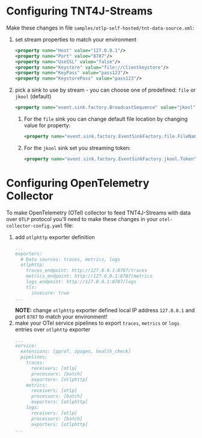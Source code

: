 # Configuring TNT4J-Streams

Make these changes in file `samples/otlp-self-hosted/tnt-data-source.xml`:
1. set stream properties to match your environment
   ```xml
   <property name="Host" value="127.0.0.1"/>
   <property name="Port" value="8787"/>
   <property name="UseSSL" value="false"/>
   <property name="Keystore" value="file://clientkeystore"/>
   <property name="KeyPass" value="pass123"/>
   <property name="KeystorePass" value="pass123"/>
   ```
1. pick a sink to use by stream - you can choose one of predefined: `file` or `jkool` (default)
   ```xml
   <property name="event.sink.factory.BroadcastSequence" value="jkool"/>
   ```
   1. For the `file` sink you can change default file location by changing value for property:
      ```xml
      <property name="event.sink.factory.EventSinkFactory.file.FileName" value="./logs/tnt4j-streams-otlp_samples.log"/>
      ```
   1. For the `jkool` sink set you streaming token:
      ```xml
      <property name="event.sink.factory.EventSinkFactory.jkool.Token" value="<YOUR-JKOOL-TOKEN>"/>
      ```

# Configuring OpenTelemetry Collector

To make OpenTelemetry (OTel) collector to feed TNT4J-Streams with data over `OTLP` protocol you'll need to make these changes in your 
`otel-collector-config.yaml` file:
1. add `otlphttp` exporter definition
   ```yaml
   ...
   exporters:
     # Data sources: traces, metrics, logs
     otlphttp:
       traces_endpoint: http://127.0.0.1:8787/traces
       metrics_endpoint: http://127.0.0.1:8787/metrics
       logs_endpoint: http://127.0.0.1:8787/logs
       tls:
         insecure: true
   ... 
   ```
   **NOTE:** change `otlphttp` exporter defined local IP address `127.0.0.1` and port `8787` to match your environment!
1. make your OTel service pipelines to export `traces`, `metrics` or `logs` entries over `otlphttp` exporter
   ```yaml
   ...
   service:
     extensions: [pprof, zpages, health_check]
     pipelines:
       traces:
         receivers: [otlp]
         processors: [batch]
         exporters: [otlphttp]
       metrics:
         receivers: [otlp]
         processors: [batch]
         exporters: [otlphttp]
       logs:
         receivers: [otlp]
         processors: [batch]
         exporters: [otlphttp]
   ...
   ```

